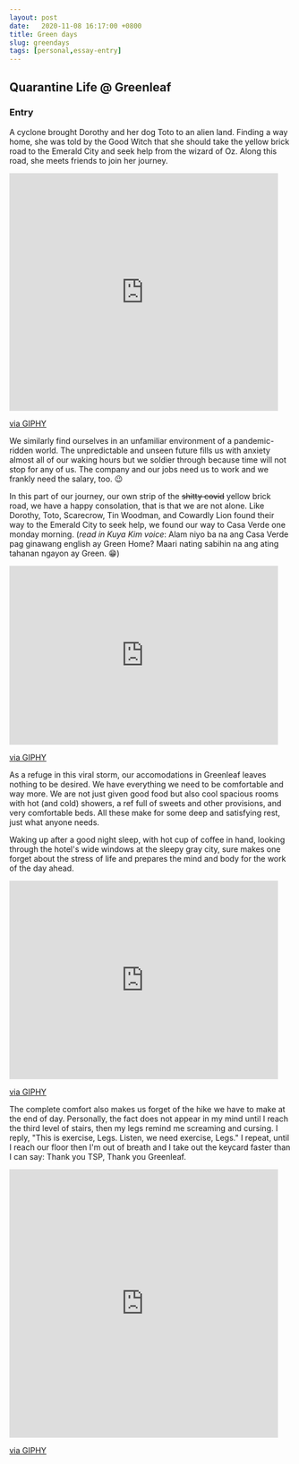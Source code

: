 ```yaml
---
layout: post
date:   2020-11-08 16:17:00 +0800
title: Green days
slug: greendays
tags: [personal,essay-entry]
---
```


## Quarantine Life @ Greenleaf
### Entry

A cyclone brought Dorothy and her dog Toto to an alien land. Finding a way home, she was told by the Good Witch that she should take the yellow brick road to the Emerald City and seek help from the wizard of Oz. Along this road, she meets friends to join her journey.

<iframe src="https://giphy.com/embed/13eay0HFG25jy0" width="480" height="425" frameBorder="0" class="giphy-embed" allowFullScreen></iframe><p><a href="https://giphy.com/gifs/wizard-of-oz-13eay0HFG25jy0">via GIPHY</a></p>

We similarly find ourselves in an unfamiliar environment of a pandemic-ridden world. The unpredictable and unseen future fills us with anxiety almost all of our waking hours but we soldier through because time will not stop for any of us. The company and our jobs need us to work and we frankly need the salary, too. 😉

In this part of our journey, our own strip of the ~~shitty covid~~ yellow brick road, we have a happy consolation, that is that we are not alone. Like Dorothy, Toto, Scarecrow, Tin Woodman, and Cowardly Lion found their way to the Emerald City to seek help, we found our way to Casa Verde one monday morning. (*read in Kuya Kim voice*: Alam niyo ba na ang Casa Verde pag ginawang english ay Green Home? Maari nating sabihin na ang ating tahanan ngayon ay Green. 😁)

<iframe src="https://giphy.com/embed/3oEduUXLWIRdWaadRC" width="480" height="320" frameBorder="0" class="giphy-embed" allowFullScreen></iframe><p><a href="https://giphy.com/gifs/afv-3oEduUXLWIRdWaadRC">via GIPHY</a></p>

As a refuge in this viral storm, our accomodations in Greenleaf leaves nothing to be desired. We have everything we need to be comfortable and way more. We are not just given good food but also cool spacious rooms with hot (and cold) showers, a ref full of sweets and other provisions, and very comfortable beds. All these make for some deep and satisfying rest, just what anyone needs.

Waking up after a good night sleep, with hot cup of coffee in hand, looking through the hotel's wide windows at the sleepy gray city, sure makes one forget about the stress of life and prepares the mind and body for the work of the day ahead. 

<iframe src="https://giphy.com/embed/3nbxypT20Ulmo" width="480" height="355" frameBorder="0" class="giphy-embed" allowFullScreen></iframe><p><a href="https://giphy.com/gifs/coffee-morning-3nbxypT20Ulmo">via GIPHY</a></p>

The complete comfort also makes us forget of the hike we have to make at the end of day. Personally, the fact does not appear in my mind until I reach the third level of stairs, then my legs remind me screaming and cursing. I reply, "This is exercise, Legs. Listen, we need exercise, Legs." I repeat, until I reach our floor then I'm out of breath and I take out the keycard faster than I can say: Thank you TSP, Thank you Greenleaf. 

<iframe src="https://giphy.com/embed/26gsjCZpPolPr3sBy" width="480" height="480" frameBorder="0" class="giphy-embed" allowFullScreen></iframe><p><a href="https://giphy.com/gifs/latenightseth-thanks-thank-you-26gsjCZpPolPr3sBy">via GIPHY</a></p>